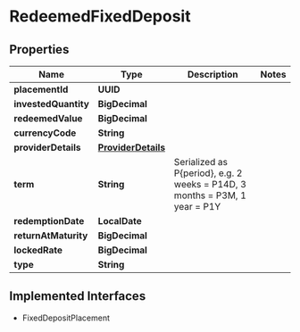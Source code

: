 

# RedeemedFixedDeposit


## Properties

| Name | Type | Description | Notes |
|------------ | ------------- | ------------- | -------------|
|**placementId** | **UUID** |  |  |
|**investedQuantity** | **BigDecimal** |  |  |
|**redeemedValue** | **BigDecimal** |  |  |
|**currencyCode** | **String** |  |  |
|**providerDetails** | [**ProviderDetails**](ProviderDetails.md) |  |  |
|**term** | **String** | Serialized as P{period}, e.g. 2 weeks &#x3D; P14D, 3 months &#x3D; P3M, 1 year &#x3D; P1Y |  |
|**redemptionDate** | **LocalDate** |  |  |
|**returnAtMaturity** | **BigDecimal** |  |  |
|**lockedRate** | **BigDecimal** |  |  |
|**type** | **String** |  |  |


## Implemented Interfaces

* FixedDepositPlacement


